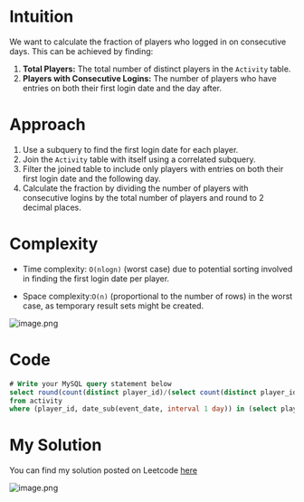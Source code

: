 # Intuition
<!-- Describe your first thoughts on how to solve this problem. -->
We want to calculate the fraction of players who logged in on consecutive days. This can be achieved by finding:

1. **Total Players:** The total number of distinct players in the `Activity` table.
2. **Players with Consecutive Logins:** The number of players who have entries on both their first login date and the day after.

# Approach
<!-- Describe your approach to solving the problem. -->
1. Use a subquery to find the first login date for each player.
2. Join the `Activity` table with itself using a correlated subquery.
3. Filter the joined table to include only players with entries on both their first login date and the following day.
4. Calculate the fraction by dividing the number of players with consecutive logins by the total number of players and round to 2 decimal places.

# Complexity
- Time complexity: `O(nlogn)`
(worst case) due to potential sorting involved in finding the first login date per player.
<!-- Add your time complexity here, e.g. $$O(n)$$ -->

- Space complexity:`O(n)`
(proportional to the number of rows) in the worst case, as temporary result sets might be created.
<!-- Add your space complexity here, e.g. $$O(n)$$ -->

![image.png](https://assets.leetcode.com/users/images/a4daebaa-0730-4e78-81d7-56474ef90717_1713901028.9796956.png)

# Code
```sql
# Write your MySQL query statement below
select round(count(distinct player_id)/(select count(distinct player_id)from activity),2) as fraction
from activity
where (player_id, date_sub(event_date, interval 1 day)) in (select player_id, min(event_date) as first_login from activity group by player_id);
```
# My Solution

You can find my solution posted on Leetcode [here](https://leetcode.com/problems/game-play-analysis-iv/solutions/5064213/simple-solution-beats-75)

![image.png](https://assets.leetcode.com/users/images/654c2827-04f4-4757-9a4d-33fc1394a7d7_1713901533.9029438.png)
